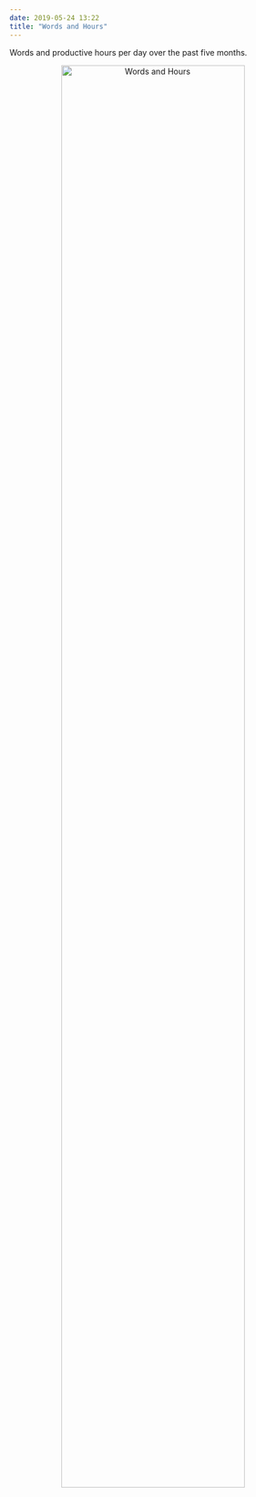 ```yaml
---
date: 2019-05-24 13:22
title: "Words and Hours"
---
```


Words and productive hours per day over the past five months.

<div align="center">
<img src="{{site.github.url}}/files/2019/05/words-hours.svg" width="80%" alt="Words and Hours"/>
</div>

